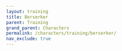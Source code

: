 ```yaml
---
layout: training
title: Berserker
parent: Training
grand_parent: Characters
permalink: /characters/training/berserker/
nav_exclude: true
---
```

